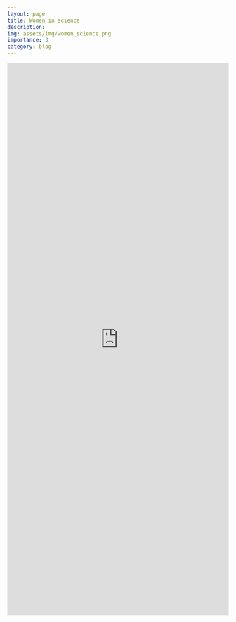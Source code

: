 ```yaml
---
layout: page
title: Women in science
description: 
img: assets/img/women_science.png
importance: 3
category: blog
---
```


<iframe src="https://www.linkedin.com/embed/feed/update/urn:li:share:6906877931411648512" height="1253" width="504" frameborder="0" allowfullscreen="" title="Embedded post"></iframe>
